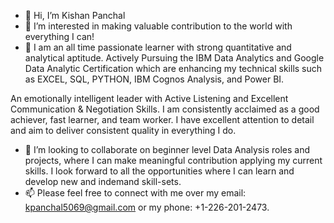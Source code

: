 - 👋 Hi, I’m Kishan Panchal
- 👀 I’m interested in making valuable contribution to the world with everything I can!
- 🌱 I am an all time passionate learner with strong quantitative and analytical aptitude. Actively Pursuing the IBM Data Analytics and Google Data Analytic Certification which are enhancing my technical skills such as EXCEL, SQL, PYTHON, IBM Cognos Analysis, and Power BI.

An emotionally intelligent leader with Active Listening and Excellent Communication & Negotiation Skills. I am consistently acclaimed as a good achiever, fast learner, and team worker. I have excellent attention to detail and aim to deliver consistent quality in everything I do.
- 💞️ I’m looking to collaborate on beginner level Data Analysis roles and projects, where I can make meaningful contribution applying my current skills. I look forward to all the opportunities where I can learn and develop new and indemand skill-sets.
- 📫 Please feel free to connect with me over my email: kpanchal5069@gmail.com or my phone: +1-226-201-2473.

<!---
Kpanchal5069/Kpanchal5069 is a ✨ special ✨ repository because its `README.md` (this file) appears on your GitHub profile.
You can click the Preview link to take a look at your changes.
--->
